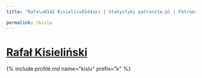 ```yaml
---
title: "Rafa\u0142 Kisieli\u0144ski | Statystyki patronite.pl | Patromierz"

permalink: /kislu
---
```


# [Rafał Kisieliński](https://patronite.pl/kislu)

{% include profile.md name="kislu" prefix="k" %}
